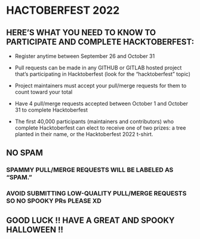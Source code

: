 # HACTOBERFEST 2022

## HERE’S WHAT YOU NEED TO KNOW TO PARTICIPATE AND COMPLETE HACKTOBERFEST:

- Register anytime between September 26 and October 31

- Pull requests can be made in any GITHUB or GITLAB hosted project that’s participating in Hacktoberfest (look for the “hacktoberfest” topic)

- Project maintainers must accept your pull/merge requests for them to count toward your total

- Have 4 pull/merge requests accepted between October 1 and October 31 to complete Hacktoberfest

- The first 40,000 participants (maintainers and contributors) who complete Hacktoberfest can elect to receive one of two prizes: a tree planted in their name, or the Hacktoberfest 2022 t-shirt.

## NO SPAM

### SPAMMY PULL/MERGE REQUESTS WILL BE LABELED AS “SPAM.”

### AVOID SUBMITTING LOW-QUALITY PULL/MERGE REQUESTS SO NO SPOOKY PRs PLEASE XD

## GOOD LUCK !! HAVE A GREAT AND SPOOKY HALLOWEEN !!

